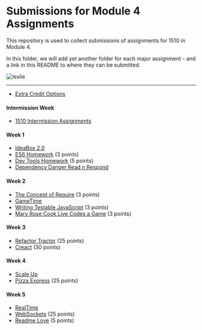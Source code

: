 # Submissions for Module 4 Assignments

This repository is used to collect submissions of assignments for 1510 in Module 4.

In this folder, we will add yet another folder for each major assignment - and a link in this README to where they can be submitted.

![leslie](https://ak-hdl.buzzfed.com/static/2013-12/enhanced/webdr02/9/21/enhanced-buzz-19197-1386641047-2.jpg)

-----

* [Extra Credit Options](extra-credit/)

#### Intermission Week

* [1510 Intermission Assignments](https://github.com/turingschool/intermission-assignments/issues?q=is%3Aopen+is%3Aissue+label%3A1510)

#### Week 1
* [IdeaBox 2.0](ideabox2.0/)
* [ES6 Homework](https://gist.github.com/rrgayhart/8435729452a3e3ad8cd3) (3 points)
* [Dev Tools Homework](dev-tools-homework) (5 points)
* [Dependency Danger Read n Respond](https://gist.github.com/rrgayhart/a3517e56174270c3c3e7)

#### Week 2
* [The Concept of Require](https://gist.github.com/rrgayhart/da45f67612399647eb3c) (3 points)
* [GameTime](gametime/)
* [Writing Testable JavaScript](https://gist.github.com/rrgayhart/e8b9eadbf9f30bec03df) (3 points)
* [Mary Rose Cook Live Codes a Game](https://gist.github.com/stevekinney/353182d7cd10fb4a5b27) (3 points)

#### Week 3
* [Refactor Tractor](https://gist.github.com/rrgayhart/5bf9b8e04b159892b97fb39528fc2e47) (25 points)
* [Creact](https://gist.github.com/rrgayhart/a838fe2bbd259da04f75) (30 points)

#### Week 4
* [Scale Up](scale-up/)
* [Pizza Express](https://gist.github.com/rrgayhart/521cd4277481c298a1ae) (25 points)

#### Week 5
* [RealTime](real-time) 
* [WebSockets](https://gist.github.com/stevekinney/2f3e8e5f7838ebf810854d413b329746) (25 points)
* [Readme Love](https://gist.github.com/rrgayhart/91bba7bb39ea60136e5c) (5 points)
